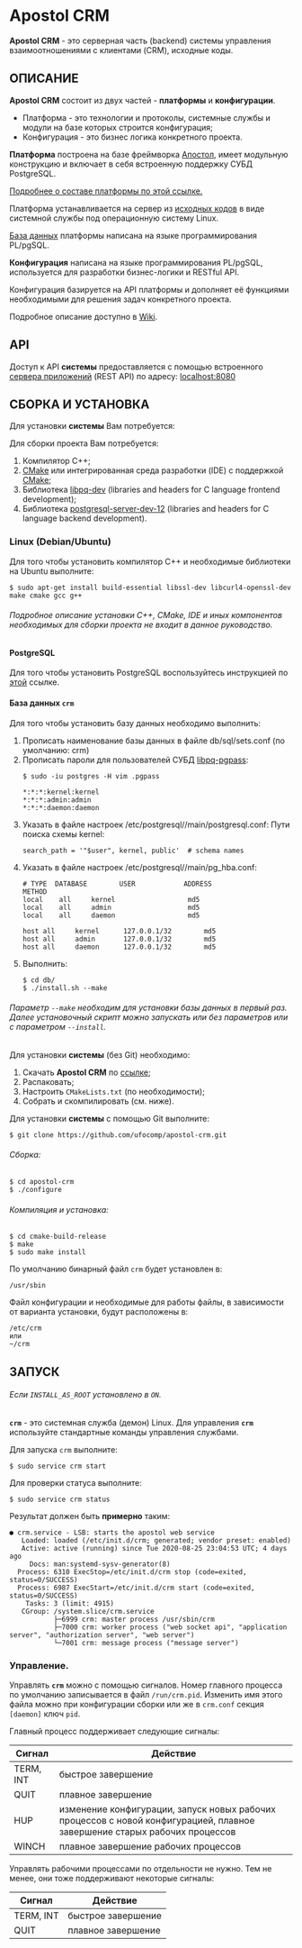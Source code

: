 # Apostol CRM

**Apostol CRM** - это серверная часть (backend) системы управления взаимоотношениями с клиентами (CRM), исходные коды.

ОПИСАНИЕ
-

**Apostol CRM** состоит из двух частей - **платформы** и **конфигурации**.

- Платформа - это технологии и протоколы, системные службы и модули на базе которых строится конфигурация;
- Конфигурация - это бизнес логика конкретного проекта.

**Платформа** построена на базе фреймворка [Апостол](https://github.com/apostoldevel/apostol), имеет модульную конструкцию и включает в себя встроенную поддержку СУБД PostgreSQL.

[Подробнее о составе платформы по этой ссылке.](./doc/REST-API-ru.md)

Платформа устанавливается на сервер из [исходных кодов](https://github.com/apostoldevel/apostol-crm) в виде системной службы под операционную систему Linux.

[База данных](https://github.com/apostoldevel/db-platform) платформы написана на языке программирования PL/pgSQL.

**Конфигурация** написана на языке программирования PL/pgSQL, используется для разработки бизнес-логики и RESTful API.

Конфигурация базируется на API платформы и дополняет её функциями необходимыми для решения задач конкретного проекта.

Подробное описание доступно в [Wiki](https://github.com/apostoldevel/db-platform/wiki).

API
-

Доступ к API **системы** предоставляется с помощью встроенного [сервера приложений](https://github.com/ufocomp/module-AppServer) (REST API) по адресу: [localhost:8080](http://localhost:8080)

СБОРКА И УСТАНОВКА
-
Для установки **системы** Вам потребуется:

Для сборки проекта Вам потребуется:

1. Компилятор C++;
1. [CMake](https://cmake.org) или интегрированная среда разработки (IDE) с поддержкой [CMake](https://cmake.org);
1. Библиотека [libpq-dev](https://www.postgresql.org/download) (libraries and headers for C language frontend development);
1. Библиотека [postgresql-server-dev-12](https://www.postgresql.org/download) (libraries and headers for C language backend development).

### Linux (Debian/Ubuntu)

Для того чтобы установить компилятор C++ и необходимые библиотеки на Ubuntu выполните:
~~~
$ sudo apt-get install build-essential libssl-dev libcurl4-openssl-dev make cmake gcc g++
~~~

###### Подробное описание установки C++, CMake, IDE и иных компонентов необходимых для сборки проекта не входит в данное руководство. 

#### PostgreSQL

Для того чтобы установить PostgreSQL воспользуйтесь инструкцией по [этой](https://www.postgresql.org/download/) ссылке.

#### База данных `crm`

Для того чтобы установить базу данных необходимо выполнить:

1. Прописать наименование базы данных в файле db/sql/sets.conf (по умолчанию: crm)
1. Прописать пароли для пользователей СУБД [libpq-pgpass](https://postgrespro.ru/docs/postgrespro/11/libpq-pgpass):
   ~~~
   $ sudo -iu postgres -H vim .pgpass
   ~~~
   ~~~
   *:*:*:kernel:kernel
   *:*:*:admin:admin
   *:*:*:daemon:daemon
   ~~~
1. Указать в файле настроек /etc/postgresql/<version>/main/postgresql.conf:
   Пути поиска схемы kernel:
   ~~~
   search_path = '"$user", kernel, public'	# schema names
   ~~~
1. Указать в файле настроек /etc/postgresql/<version>/main/pg_hba.conf:
   ~~~
   # TYPE  DATABASE        USER            ADDRESS                 METHOD
   local	all		kernel					md5
   local	all		admin					md5
   local	all		daemon					md5
    
   host	all		kernel		127.0.0.1/32		md5
   host	all		admin		127.0.0.1/32		md5
   host	all		daemon		127.0.0.1/32		md5   
   ~~~
1. Выполнить:
   ~~~
   $ cd db/
   $ ./install.sh --make
   ~~~

###### Параметр `--make` необходим для установки базы данных в первый раз. Далее установочный скрипт можно запускать или без параметров или с параметром `--install`.

Для установки **системы** (без Git) необходимо:

1. Скачать **Apostol CRM** по [ссылке](https://github.com/ufocomp/apostol-crm/archive/master.zip);
1. Распаковать;
1. Настроить `CMakeLists.txt` (по необходимости);
1. Собрать и скомпилировать (см. ниже).

Для установки **системы** с помощью Git выполните:
~~~
$ git clone https://github.com/ufocomp/apostol-crm.git
~~~

###### Сборка:
~~~
$ cd apostol-crm
$ ./configure
~~~

###### Компиляция и установка:
~~~
$ cd cmake-build-release
$ make
$ sudo make install
~~~

По умолчанию бинарный файл `crm` будет установлен в:
~~~
/usr/sbin
~~~

Файл конфигурации и необходимые для работы файлы, в зависимости от варианта установки, будут расположены в: 
~~~
/etc/crm
или
~/crm
~~~

ЗАПУСК 
-
###### Если `INSTALL_AS_ROOT` установлено в `ON`.

**`crm`** - это системная служба (демон) Linux. 
Для управления **`crm`** используйте стандартные команды управления службами.

Для запуска `crm` выполните:
~~~
$ sudo service crm start
~~~

Для проверки статуса выполните:
~~~
$ sudo service crm status
~~~

Результат должен быть **примерно** таким:
~~~
● crm.service - LSB: starts the apostol web service
   Loaded: loaded (/etc/init.d/crm; generated; vendor preset: enabled)
   Active: active (running) since Tue 2020-08-25 23:04:53 UTC; 4 days ago
     Docs: man:systemd-sysv-generator(8)
  Process: 6310 ExecStop=/etc/init.d/crm stop (code=exited, status=0/SUCCESS)
  Process: 6987 ExecStart=/etc/init.d/crm start (code=exited, status=0/SUCCESS)
    Tasks: 3 (limit: 4915)
   CGroup: /system.slice/crm.service
           ├─6999 crm: master process /usr/sbin/crm
           ├─7000 crm: worker process ("web socket api", "application server", "authorization server", "web server")
           └─7001 crm: message process ("message server")
~~~

### **Управление**.

Управлять **`crm`** можно с помощью сигналов.
Номер главного процесса по умолчанию записывается в файл `/run/crm.pid`. 
Изменить имя этого файла можно при конфигурации сборки или же в `crm.conf` секция `[daemon]` ключ `pid`. 

Главный процесс поддерживает следующие сигналы:

|Сигнал   |Действие          |
|---------|------------------|
|TERM, INT|быстрое завершение|
|QUIT     |плавное завершение|
|HUP	  |изменение конфигурации, запуск новых рабочих процессов с новой конфигурацией, плавное завершение старых рабочих процессов|
|WINCH    |плавное завершение рабочих процессов|	

Управлять рабочими процессами по отдельности не нужно. Тем не менее, они тоже поддерживают некоторые сигналы:

|Сигнал   |Действие          |
|---------|------------------|
|TERM, INT|быстрое завершение|
|QUIT	  |плавное завершение|
